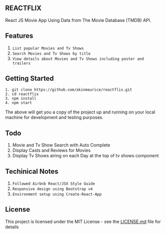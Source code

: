 ## REACTFLIX

React JS Movie App Using Data from The Movie Database (TMDB) API.

## Features

1. `List popular Movies and Tv Shows`
2. `Search Movies and Tv Shows by title`
3. `View details about Movies and Tv Shows including poster and trailers`

## Getting Started
```
1. git clone https://github.com/akinmaurice/reactflix.git
2. cd reactflix
3. npm install
4. npm start
```

The above will get you a copy of the project up and running on your local machine for development and testing purposes.

## Todo

  1. Movie and Tv Show Search with Auto Complete
  2. Display Casts and Reviews for Movies
  3. Display Tv Shows airing on each Day at the top of tv shows component

## Techinical Notes
1. `Followed Airbnb React/JSX Style Guide`
2. `Responsive design using Bootstrap v4`
3. `Environment setup using Create-React-App`

## License

This project is licensed under the MIT License - see the [LICENSE.md](https://opensource.org/licenses/MIT) file for details
